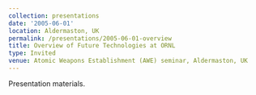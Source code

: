 ```yaml
---
collection: presentations
date: '2005-06-01'
location: Aldermaston, UK
permalink: /presentations/2005-06-01-overview
title: Overview of Future Technologies at ORNL
type: Invited
venue: Atomic Weapons Establishment (AWE) seminar, Aldermaston, UK
---
```


Presentation materials.
